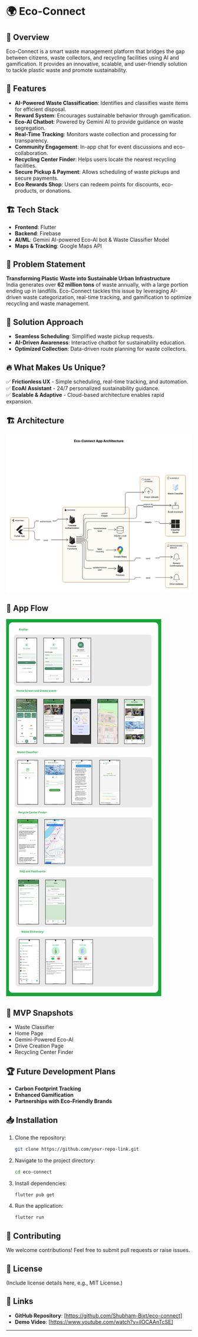 
# 🌍 Eco-Connect  

## 📌 Overview  
Eco-Connect is a smart waste management platform that bridges the gap between citizens, waste collectors, and recycling facilities using AI and gamification. It provides an innovative, scalable, and user-friendly solution to tackle plastic waste and promote sustainability.  

## 🚀 Features  
- **AI-Powered Waste Classification**: Identifies and classifies waste items for efficient disposal.  
- **Reward System**: Encourages sustainable behavior through gamification.  
- **Eco-AI Chatbot**: Powered by Gemini AI to provide guidance on waste segregation.  
- **Real-Time Tracking**: Monitors waste collection and processing for transparency.  
- **Community Engagement**: In-app chat for event discussions and eco-collaboration.  
- **Recycling Center Finder**: Helps users locate the nearest recycling facilities.  
- **Secure Pickup & Payment**: Allows scheduling of waste pickups and secure payments.  
- **Eco Rewards Shop**: Users can redeem points for discounts, eco-products, or donations.  

## 🏗️ Tech Stack  
- **Frontend**: Flutter  
- **Backend**: Firebase  
- **AI/ML**: Gemini AI-powered Eco-AI bot & Waste Classifier Model  
- **Maps & Tracking**: Google Maps API  

## 📜 Problem Statement  
**Transforming Plastic Waste into Sustainable Urban Infrastructure**  
India generates over **62 million tons** of waste annually, with a large portion ending up in landfills. Eco-Connect tackles this issue by leveraging AI-driven waste categorization, real-time tracking, and gamification to optimize recycling and waste management.  

## 🎯 Solution Approach  
- **Seamless Scheduling**: Simplified waste pickup requests.  
- **AI-Driven Awareness**: Interactive chatbot for sustainability education.  
- **Optimized Collection**: Data-driven route planning for waste collectors.  

## 🔥 What Makes Us Unique?  
✅ **Frictionless UX** - Simple scheduling, real-time tracking, and automation.  
✅ **EcoAI Assistant** - 24/7 personalized sustainability guidance.  
✅ **Scalable & Adaptive** - Cloud-based architecture enables rapid expansion.  

## 🏗️ Architecture
![Architecture](assets/git/architecture.png)

## 📱 App Flow
![App Flow](assets/git/app_pages.png)


## 📸 MVP Snapshots  
- Waste Classifier  
- Home Page  
- Gemini-Powered Eco-AI  
- Drive Creation Page  
- Recycling Center Finder  

## 🏆 Future Development Plans  
- **Carbon Footprint Tracking**  
- **Enhanced Gamification**  
- **Partnerships with Eco-Friendly Brands**  

## 📥 Installation  
1. Clone the repository:  
   ```bash
   git clone https://github.com/your-repo-link.git
   ```
2. Navigate to the project directory:  
   ```bash
   cd eco-connect
   ```
3. Install dependencies:  
   ```bash
   flutter pub get
   ```
4. Run the application:  
   ```bash
   flutter run
   ```  

## 🤝 Contributing  
We welcome contributions! Feel free to submit pull requests or raise issues.  

## 📜 License  
(Include license details here, e.g., MIT License.)  

## 🔗 Links  
- **GitHub Repository**: [https://github.com/Shubham-Bixt/eco-connect]  
- **Demo Video**: [https://www.youtube.com/watch?v=ilOCAAnTcSE]  

---
